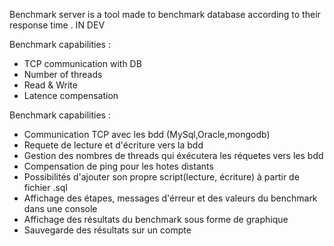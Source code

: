 Benchmark server is a tool made to benchmark database according to their response time . 
IN DEV

Benchmark capabilities : 
- TCP communication with DB
- Number of threads
- Read & Write
- Latence compensation

Benchmark capabilities :

- Communication TCP avec les bdd (MySql,Oracle,mongodb)
- Requete de lecture et d'écriture vers la bdd
- Gestion des nombres de threads qui éxécutera les réquetes vers les bdd
- Compensation de ping pour les hotes distants
- Possibilités d'ajouter son propre script(lecture, écriture) à partir de fichier .sql
- Affichage des étapes, messages d'érreur et des valeurs du benchmark dans une console
- Affichage des résultats du benchmark sous forme de graphique
- Sauvegarde des résultats sur un compte
